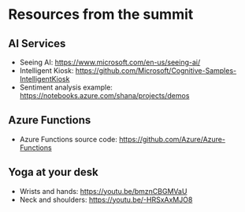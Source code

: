 # Resources from the summit

## AI Services
- Seeing AI: https://www.microsoft.com/en-us/seeing-ai/
- Intelligent Kiosk: https://github.com/Microsoft/Cognitive-Samples-IntelligentKiosk
- Sentiment analysis example: https://notebooks.azure.com/shana/projects/demos

## Azure Functions
- Azure Functions source code: https://github.com/Azure/Azure-Functions


## Yoga at your desk
- Wrists and hands: https://youtu.be/bmznCBGMVaU
- Neck and shoulders: https://youtu.be/-HRSxAxMJO8
